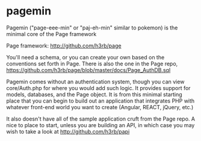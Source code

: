 # pagemin
Pagemin ("page-eee-min" or "paj-eh-min" similar to pokemon) is the minimal core of the Page framework

Page framework: http://github.com/h3rb/page

You'll need a schema, or you can create your own based on the conventions set forth in Page. There is also the one in the Page repo, https://github.com/h3rb/page/blob/master/docs/Page_AuthDB.sql

Pagemin comes without an authentication system, though you can view core/Auth.php for where you would add such logic.  It provides support for models, databases, and the Page object.  It is from this minimal starting place that you can begin to build out an application that integrates PHP with whatever front-end world you want to create (Angular, REACT, jQuery, etc.)

It also doesn't have all of the sample application cruft from the Page repo.   A nice to place to start, unless you are building an API, in which case you may wish to take a look at http://github.com/h3rb/papi
